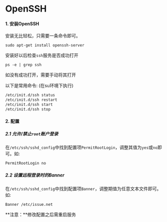 # OpenSSH

#### 1. 安装OpenSSH

安装无比轻松，只需要一条命令即可。

```
sudo apt-get install openssh-server
```

安装好以后检查`ssh`服务是否成功打开

```
ps -e | grep ssh
```

如没有成功打开，需要手动将其打开

以下是常用命令: (在su环境下执行)

```bash
/etc/init.d/ssh status
/etc/init.d/ssh restart
/etc/init.d/ssh start
/etc/init.d/ssh stop
```

#### 2. 配置

##### 2.1 允许/禁止`root`账户登录

在`/etc/ssh/sshd_config`中找到配置项`PermitRootLogin`，调整其值为`yes`或`no`即可。如:

```
PermitRootLogin no
```

##### 2.2 设置远程登录时的Banner

在`/etc/ssh/sshd_config`中找到配置项`Banner`，调整期值为任意文本文件即可。如:

```
Banner /etc/issue.net
```

**注意：**修改配置之后需重启服务